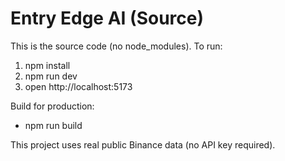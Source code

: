 # Entry Edge AI (Source)

This is the source code (no node_modules). To run:

1. npm install
2. npm run dev
3. open http://localhost:5173

Build for production:
- npm run build

This project uses real public Binance data (no API key required).
